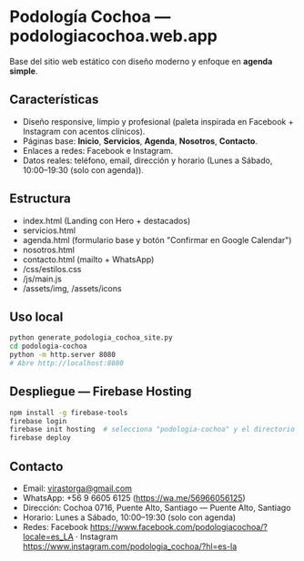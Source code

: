 # Podología Cochoa — podologiacochoa.web.app
Base del sitio web estático con diseño moderno y enfoque en **agenda simple**.

## Características
- Diseño responsive, limpio y profesional (paleta inspirada en Facebook + Instagram con acentos clínicos).
- Páginas base: **Inicio**, **Servicios**, **Agenda**, **Nosotros**, **Contacto**.
- Enlaces a redes: Facebook e Instagram.
- Datos reales: teléfono, email, dirección y horario (Lunes a Sábado, 10:00–19:30 (solo con agenda)).

## Estructura
- index.html (Landing con Hero + destacados)
- servicios.html
- agenda.html (formulario base y botón "Confirmar en Google Calendar")
- nosotros.html
- contacto.html (mailto + WhatsApp)
- /css/estilos.css
- /js/main.js
- /assets/img, /assets/icons

## Uso local
```bash
python generate_podologia_cochoa_site.py
cd podologia-cochoa
python -m http.server 8080
# Abre http://localhost:8080
```

## Despliegue — Firebase Hosting
```bash
npm install -g firebase-tools
firebase login
firebase init hosting  # selecciona "podologia-cochoa" y el directorio 'podologia-cochoa'
firebase deploy
```

## Contacto
- Email: virastorga@gmail.com
- WhatsApp: +56 9 6605 6125 (https://wa.me/56966056125)
- Dirección: Cochoa 0716, Puente Alto, Santiago — Puente Alto, Santiago
- Horario: Lunes a Sábado, 10:00–19:30 (solo con agenda)
- Redes: Facebook https://www.facebook.com/podologiacochoa/?locale=es_LA · Instagram https://www.instagram.com/podologia_cochoa/?hl=es-la
